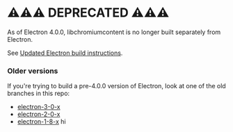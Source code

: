 # ⚠️⚠️⚠️ DEPRECATED ⚠️⚠️⚠️

As of Electron 4.0.0, libchromiumcontent is no longer built separately from Electron.

See [Updated Electron build instructions](https://github.com/electron/electron/blob/master/docs/development/build-instructions-gn.md).

### Older versions

If you're trying to build a pre-4.0.0 version of Electron, look at one of the old branches in this repo:

- [electron-3-0-x](https://github.com/electron/libchromiumcontent/tree/electron-3-0-x)
- [electron-2-0-x](https://github.com/electron/libchromiumcontent/tree/electron-2-0-x)
- [electron-1-8-x](https://github.com/electron/libchromiumcontent/tree/electron-1-8-x)
hi
